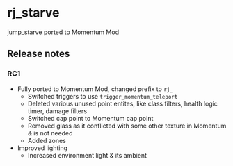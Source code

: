 # rj_starve

jump_starve ported to Momentum Mod

## Release notes

### RC1

- Fully ported to Momentum Mod, changed prefix to `rj_`
  - Switched triggers to use `trigger_momentum_teleport`
  - Deleted various unused point entites, like class filters, health logic timer, damage filters
  - Switched cap point to Momentum cap point
  - Removed glass as it conflicted with some other texture in Momentum & is not needed
  - Added zones
- Improved lighting
  - Increased environment light & its ambient
